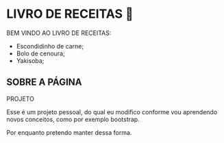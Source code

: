 # LIVRO DE RECEITAS 📖

BEM VINDO AO LIVRO DE RECEITAS:  

 - Escondidinho de carne; 
 - Bolo de cenoura;
 - Yakisoba;

## SOBRE A PÁGINA

PROJETO

Esse é um projeto pessoal, do qual eu modifico conforme vou aprendendo novos conceitos, como por exemplo bootstrap. 

Por enquanto pretendo manter dessa forma.
